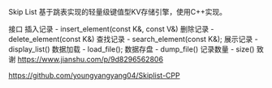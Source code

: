Skip List
基于跳表实现的轻量级键值型KV存储引擎，使用C++实现。

接口
插入记录 - insert_element(const K&, const V&)
删除记录 - delete_element(const K&)
查找记录 - search_element(const K&);
展示记录 - display_list()
数据加载 - load_file();
数据存盘 - dump_file()
记录数量 - size()
致谢
https://www.jianshu.com/p/9d8296562806

https://github.com/youngyangyang04/Skiplist-CPP
